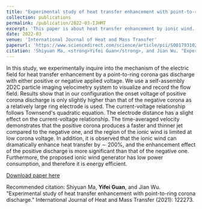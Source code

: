 ```yaml
---
title: "Experimental study of heat transfer enhancement with point-to-ring corona discharge"
collection: publications
permalink: /publication/2022-03-IJHMT
excerpt: 'This paper is about heat transfer enhancement by ionic wind.'
date: 2022-03
venue: 'International Journal of Heat and Mass Transfer'
paperurl: 'https://www.sciencedirect.com/science/article/pii/S0017931021013727?casa_token=ymYoEgkDwbgAAAAA:mvU1KjG9-RTIHKUAcF-z87XYKU-d6aRaAoYwM20NDXfPU1Rwju0bWVqmaG1Hi_OcVC5vQSO-lG8'
citation: 'Shiyuan Ma, <strong>Yifei Guan</strong>, and Jian Wu. "Experimental study of heat transfer enhancement with point-to-ring corona discharge." International Journal of Heat and Mass Transfer (2021): 122273.'
---
```

In this study, we experimentally inquire into the mechanism of the electric field for heat transfer enhancement by a point-to-ring corona gas discharge with either positive or negative applied voltage. We use a self-assembly 2D2C particle imaging velocimetry system to visualize and record the flow field. Results show that in our configuration the onset voltage of positive corona discharge is only slightly higher than that of the negative corona as a relatively large ring electrode is used. The current-voltage relationship follows Townsend's quadratic equation. The electrode distance has a slight effect on the current-voltage relationship. The time-averaged velocity demonstrates that the positive corona produces a faster and thinner jet compared to the negative one, and the region of the ionic wind is limited at low corona voltage. In addition, it is observed that the ionic wind can dramatically enhance heat transfer by ∼ 200%, and the enhancement effect of the positive discharge is more significant than that of the negative one. Furthermore, the proposed ionic wind generator has low power consumption, and therefore it is energy efficient.

[Download paper here](https://www.sciencedirect.com/science/article/pii/S0017931021013727?casa_token=ymYoEgkDwbgAAAAA:mvU1KjG9-RTIHKUAcF-z87XYKU-d6aRaAoYwM20NDXfPU1Rwju0bWVqmaG1Hi_OcVC5vQSO-lG8)

Recommended citation: Shiyuan Ma, <strong>Yifei Guan</strong>, and Jian Wu. "Experimental study of heat transfer enhancement with point-to-ring corona discharge." International Journal of Heat and Mass Transfer (2021): 122273.
